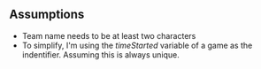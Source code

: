 ## Assumptions

- Team name needs to be at least two characters
- To simplify, I'm using the _timeStarted_ variable of a game as the indentifier. Assuming this is always unique.
